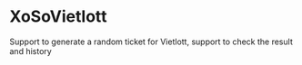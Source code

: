 # XoSoVietlott
Support to generate a random ticket for Vietlott, support to check the result and history
